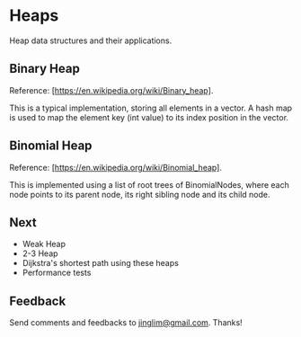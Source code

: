 # Heaps
Heap data structures and their applications.

## Binary Heap
Reference: [https://en.wikipedia.org/wiki/Binary_heap].

This is a typical implementation, storing all elements in a vector. A hash map is used to map the element key (int value) to its index position in the vector.

## Binomial Heap
Reference: [https://en.wikipedia.org/wiki/Binomial_heap].

This is implemented using a list of root trees of BinomialNodes, where each node points to its parent node, its right sibling node and its child node.

## Next
* Weak Heap
* 2-3 Heap
* Dijkstra's shortest path using these heaps
* Performance tests

## Feedback
Send comments and feedbacks to jinglim@gmail.com.
Thanks!
